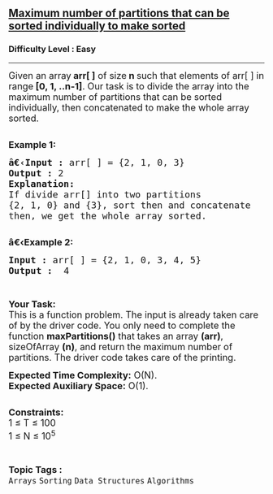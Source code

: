 <h2><a href="https://www.geeksforgeeks.org/problems/maximum-number-of-partitions-that-can-be-sorted-individually-to-make-sorted2926/1">Maximum number of partitions that can be sorted individually to make sorted</a></h2><h3>Difficulty Level : Easy</h3><hr><div class="problems_problem_content__Xm_eO"><p><span style="font-size:18px">Given an array<strong> arr[ ]</strong> of size<strong> n </strong>such that elements of arr[ ] in range<strong> [0, 1, ..n-1]</strong>. Our task is to divide the array into the maximum number of partitions that can be sorted individually, then concatenated to make the whole array sorted. </span></p>

<p><br>
<span style="font-size:18px"><strong>Example 1:</strong></span></p>

<pre><span style="font-size:18px"><strong>â€‹Input :</strong> arr[ ] = {2, 1, 0, 3}
<strong>Output :</strong> 2
<strong>Explanation:</strong>
If divide arr[] into two partitions 
{2, 1, 0} and {3}, sort then and concatenate 
then, we get the whole array sorted.
</span></pre>

<p><br>
<span style="font-size:18px"><strong>â€‹Example 2:</strong></span></p>

<pre><span style="font-size:18px"><strong>Input :</strong> arr[ ] = {2, 1, 0, 3, 4, 5} <strong>
Output :</strong>  4 </span></pre>

<p>&nbsp;</p>

<p><span style="font-size:18px"><strong>Your Task:</strong><br>
This is a function problem. The input is already taken care of by the driver code. You only need to complete the function <strong>maxPartitions()</strong> that takes an array <strong>(arr)</strong>, sizeOfArray <strong>(n)</strong>, and return the maximum number of partitions. The driver code takes care of the printing.</span></p>

<p><span style="font-size:18px"><strong>Expected Time Complexity:</strong>&nbsp;O(N).<br>
<strong>Expected Auxiliary Space:</strong>&nbsp;O(1).</span></p>

<p><br>
<span style="font-size:18px"><strong>Constraints:</strong><br>
1 ≤ T ≤ 100<br>
1 ≤ N ≤ 10<sup>5</sup></span></p>
</div><br><p><span style=font-size:18px><strong>Topic Tags : </strong><br><code>Arrays</code>&nbsp;<code>Sorting</code>&nbsp;<code>Data Structures</code>&nbsp;<code>Algorithms</code>&nbsp;